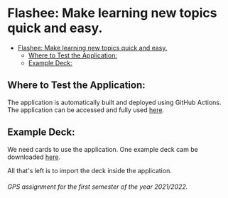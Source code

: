 # Flashee:  Make learning new topics quick and easy.

- [Flashee:  Make learning new topics quick and easy.](#flashee--make-learning-new-topics-quick-and-easy)
  - [Where to Test the Application:](#where-to-test-the-application)
  - [Example Deck:](#example-deck)

## Where to Test the Application:

The application is automatically built and deployed using GitHub Actions. The application can be accessed and fully used [here](https://theforgottened.github.io/flashee/).


## Example Deck:

We need cards to use the application. One example deck cam be downloaded [here](https://pastebin.com/atVjzApn).

All that's left is to import the deck inside the application.


###### GPS assignment for the first semester of the year 2021/2022.